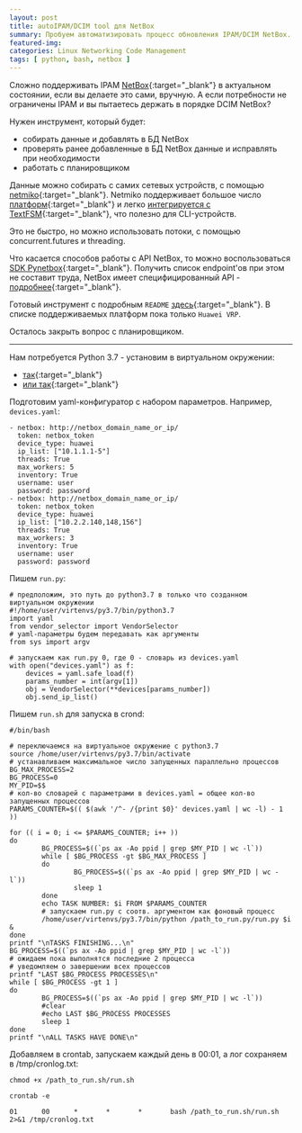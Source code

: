 ```yaml
---
layout: post
title: autoIPAM/DCIM tool для NetBox
summary: Пробуем автоматизировать процесс обновления IPAM/DCIM NetBox.
featured-img:
categories: Linux Networking Code Management
tags: [ python, bash, netbox ]
---
```

Сложно поддерживать IPAM [NetBox](https://github.com/netbox-community/netbox){:target="_blank"} в актуальном состоянии, если вы делаете это сами, вручную.
А если потребности не ограничены IPAM и вы пытаетесь держать в порядке DCIM NetBox?

Нужен инструмент, который будет:
- собирать данные и добавлять в БД NetBox
- проверять ранее добавленные в БД NetBox данные и исправлять при необходимости
- работать с планировщиком

Данные можно собирать с самих сетевых устройств, с помощью [netmiko](https://github.com/ktbyers/netmiko){:target="_blank"}.
Netmiko поддерживает большое число [платформ](https://ktbyers.github.io/netmiko/PLATFORMS.html){:target="_blank"} и легко [интегрируется с TextFSM](https://pynet.twb-tech.com/blog/automation/netmiko-textfsm.html){:target="_blank"}, что полезно для CLI-устройств.

Это не быстро, но можно использовать потоки, с помощью concurrent.futures и threading.

Что касается способов работы с API NetBox, то можно воспользоваться [SDK Pynetbox](https://github.com/digitalocean/pynetbox){:target="_blank"}.
Получить список endpoint'ов при этом не составит труда, NetBox имеет специфицированный API  - [подробнее](https://linkmeup.ru/blog/530.html#WAYS){:target="_blank"}.

Готовый инструмент с подробным `README` [здесь](https://github.com/netdotwork/netbox_resolver){:target="_blank"}.
В списке поддерживаемых платформ пока только `Huawei VRP`.

Осталось закрыть вопрос с планировщиком.

- - -

Нам потребуется Python 3.7 - установим в виртуальном окружении:
- [так](https://github.com/netdotwork/pyneng-my-exercises/blob/master/virtualenv_python.md){:target="_blank"}
- [или так](https://pyneng.github.io/docs/venv/){:target="_blank"}

Подготовим yaml-конфигуратор с набором параметров. Например, `devices.yaml`:

```
- netbox: http://netbox_domain_name_or_ip/
  token: netbox_token
  device_type: huawei
  ip_list: ["10.1.1.1-5"]
  threads: True
  max_workers: 5
  inventory: True
  username: user
  password: password
- netbox: http://netbox_domain_name_or_ip/
  token: netbox_token
  device_type: huawei
  ip_list: ["10.2.2.140,148,156"]
  threads: True
  max_workers: 3
  inventory: True
  username: user
  password: password
```

Пишем `run.py`:
```
# предположим, это путь до python3.7 в только что созданном виртуальном окружении
#!/home/user/virtenvs/py3.7/bin/python3.7
import yaml
from vendor_selector import VendorSelector
# yaml-параметры будем передавать как аргументы
from sys import argv

# запускаем как run.py 0, где 0 - словарь из devices.yaml
with open("devices.yaml") as f:
    devices = yaml.safe_load(f)
    params_number = int(argv[1])
    obj = VendorSelector(**devices[params_number])
    obj.send_ip_list()

```

Пишем `run.sh` для запуска в crond:

```
#/bin/bash

# переключаемся на виртуальное окружение с python3.7
source /home/user/virtenvs/py3.7/bin/activate
# устанавливаем максимальное число запущенных параллельно процессов
BG_MAX_PROCESS=2
BG_PROCESS=0
MY_PID=$$
# кол-во словарей с параметрами в devices.yaml = общее кол-во запущенных процессов
PARAMS_COUNTER=$(( $(awk '/^- /{print $0}' devices.yaml | wc -l) - 1 ))

for (( i = 0; i <= $PARAMS_COUNTER; i++ ))
do
        BG_PROCESS=$((`ps ax -Ao ppid | grep $MY_PID | wc -l`))
        while [ $BG_PROCESS -gt $BG_MAX_PROCESS ]
        do
                BG_PROCESS=$((`ps ax -Ao ppid | grep $MY_PID | wc -l`))
                sleep 1
        done
        echo TASK NUMBER: $i FROM $PARAMS_COUNTER
		# запускаем run.py с соотв. аргументом как фоновый процесс
        /home/user/virtenvs/py3.7/bin/python /path_to_run.py/run.py $i &
done
printf "\nTASKS FINISHING...\n"
BG_PROCESS=$((`ps ax -Ao ppid | grep $MY_PID | wc -l`))
# ожидаем пока выполнятся последние 2 процесса
# уведомляем о завершении всех процессов
printf "LAST $BG_PROCESS PROCESSES\n"
while [ $BG_PROCESS -gt 1 ]
do
        BG_PROCESS=$((`ps ax -Ao ppid | grep $MY_PID | wc -l`))
        #clear
        #echo LAST $BG_PROCESS PROCESSES
        sleep 1
done
printf "\nALL TASKS HAVE DONE\n"
```

Добавляем в crontab, запускаем каждый день в 00:01, а лог сохраняем в /tmp/cronlog.txt:

`chmod +x /path_to_run.sh/run.sh`

`crontab -e`

`01      00      *       *       *       bash /path_to_run.sh/run.sh 2>&1 /tmp/cronlog.txt`
